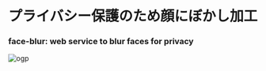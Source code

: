 # プライバシー保護のため顔にぼかし加工
### face-blur: web service to blur faces for privacy
![ogp](https://user-images.githubusercontent.com/26696733/75747849-5d7e7180-5d61-11ea-9372-9ad9af58fc06.png)
